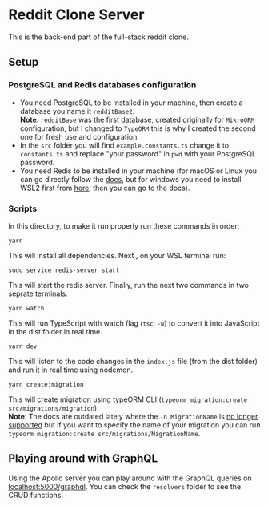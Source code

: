 # Reddit Clone Server  
This is the back-end part of the full-stack reddit clone.

## Setup

### PostgreSQL and Redis databases configuration
* You need PostgreSQL to be installed in your machine, then create a database you name it `redditBase2`.  
**Note**: `redditBase` was the first database, created originally for `MikroORM` configuration, but I changed to `TypeORM` this is why I created the second one for fresh use and configuration.  
* In the `src` folder you will find `example.constants.ts` change it to `constants.ts` and replace "your password" in `pwd` with your PostgreSQL password.  
* You need Redis to be installed in your machine (for macOS or Linux you can go directly follow the [docs](https://redis.io/docs/getting-started/installation/), but for windows you need to install WSL2 first from [here](https://docs.microsoft.com/en-us/windows/wsl/install), then you can go to the docs).  

### Scripts
In this directory, to make it run properly run these commands in order:  

```
yarn
```
This will install all dependencies. Next , on your WSL terminal run:
```
sudo service redis-server start
```
This will start the redis server. Finally, run the next two commands in two seprate terminals.  

```
yarn watch
```
This will run TypeScript with watch flag (`tsc -w`) to convert it into JavaScript in the dist folder in real time.  

```
yarn dev
```
This will listen to the code changes in the `index.js` file (from the dist folder) and run it in real time using nodemon.  

```
yarn create:migration
```
This will create migration using typeORM CLI (`typeorm migration:create src/migrations/migration`).  
**Note**: The docs are outdated lately where the `-n MigrationName` is [no longer supported](https://stackoverflow.com/questions/71879806/how-can-i-specify-the-migrations-directory-for-typeorm-cli) but if you want to specify the name of your migration you can run `typeorm migration:create src/migrations/MigrationName`.  

## Playing around with GraphQL
Using the Apollo server you can play around with the GraphQL queries on [localhost:5000/graphql](http://localhost:5000/graphql).  You can check the `resolvers` folder to see the CRUD functions.  
